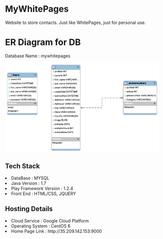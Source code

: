 <h1> MyWhitePages </h1>
Website to store contacts.
Just like WhitePages, just for personal use.


<h1> ER Diagram for DB </h1>
Database Name : mywhitepages

![alt text](https://raw.githubusercontent.com/Rathan-Naik/mywhitepages/master/ERD.png)


<h2> Tech Stack</h2>
<li> DataBase : MYSQL </li>
<li> Java Version : 1.7  </li>
<li> Play Framework Version : 1.2.4</li>
<li> Front End : HTML/CSS, JQUERY</li>
  
 <h2> Hosting Details </h1>
 <li> Cloud Service : Google Cloud Platform </li>
 <li> Operating System : CentOS 6 </li>
 <li> Home Page Link : http://35.209.142.153:9000 </li>
 

